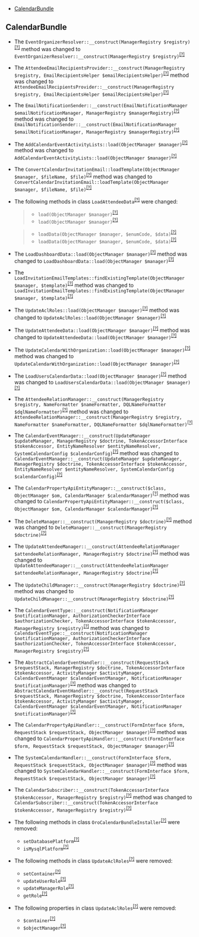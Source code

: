 - [CalendarBundle](#calendarbundle)

CalendarBundle
--------------
* The `EventOrganizerResolver::__construct(ManagerRegistry $registry)`<sup>[[?]](https://github.com/oroinc/OroCalendarBundle/tree/4.1.0/Resolver/EventOrganizerResolver.php#L19 "Oro\Bundle\CalendarBundle\Resolver\EventOrganizerResolver")</sup> method was changed to `EventOrganizerResolver::__construct(ManagerRegistry $registry)`<sup>[[?]](https://github.com/oroinc/OroCalendarBundle/tree/4.2.0/Resolver/EventOrganizerResolver.php#L19 "Oro\Bundle\CalendarBundle\Resolver\EventOrganizerResolver")</sup>
* The `AttendeeEmailRecipientsProvider::__construct(ManagerRegistry $registry, EmailRecipientsHelper $emailRecipientsHelper)`<sup>[[?]](https://github.com/oroinc/OroCalendarBundle/tree/4.1.0/Provider/AttendeeEmailRecipientsProvider.php#L23 "Oro\Bundle\CalendarBundle\Provider\AttendeeEmailRecipientsProvider")</sup> method was changed to `AttendeeEmailRecipientsProvider::__construct(ManagerRegistry $registry, EmailRecipientsHelper $emailRecipientsHelper)`<sup>[[?]](https://github.com/oroinc/OroCalendarBundle/tree/4.2.0/Provider/AttendeeEmailRecipientsProvider.php#L23 "Oro\Bundle\CalendarBundle\Provider\AttendeeEmailRecipientsProvider")</sup>
* The `EmailNotificationSender::__construct(EmailNotificationManager $emailNotificationManager, ManagerRegistry $managerRegistry)`<sup>[[?]](https://github.com/oroinc/OroCalendarBundle/tree/4.1.0/Model/Email/EmailNotificationSender.php#L70 "Oro\Bundle\CalendarBundle\Model\Email\EmailNotificationSender")</sup> method was changed to `EmailNotificationSender::__construct(EmailNotificationManager $emailNotificationManager, ManagerRegistry $managerRegistry)`<sup>[[?]](https://github.com/oroinc/OroCalendarBundle/tree/4.2.0/Model/Email/EmailNotificationSender.php#L70 "Oro\Bundle\CalendarBundle\Model\Email\EmailNotificationSender")</sup>
* The `AddCalendarEventActivityLists::load(ObjectManager $manager)`<sup>[[?]](https://github.com/oroinc/OroCalendarBundle/tree/4.1.0/Migrations/Data/ORM/AddCalendarEventActivityLists.php#L22 "Oro\Bundle\CalendarBundle\Migrations\Data\ORM\AddCalendarEventActivityLists")</sup> method was changed to `AddCalendarEventActivityLists::load(ObjectManager $manager)`<sup>[[?]](https://github.com/oroinc/OroCalendarBundle/tree/4.2.0/Migrations/Data/ORM/AddCalendarEventActivityLists.php#L22 "Oro\Bundle\CalendarBundle\Migrations\Data\ORM\AddCalendarEventActivityLists")</sup>
* The `ConvertCalendarInvitationEmail::loadTemplate(ObjectManager $manager, $fileName, $file)`<sup>[[?]](https://github.com/oroinc/OroCalendarBundle/tree/4.1.0/Migrations/Data/ORM/ConvertCalendarInvitationEmail.php#L38 "Oro\Bundle\CalendarBundle\Migrations\Data\ORM\ConvertCalendarInvitationEmail")</sup> method was changed to `ConvertCalendarInvitationEmail::loadTemplate(ObjectManager $manager, $fileName, $file)`<sup>[[?]](https://github.com/oroinc/OroCalendarBundle/tree/4.2.0/Migrations/Data/ORM/ConvertCalendarInvitationEmail.php#L38 "Oro\Bundle\CalendarBundle\Migrations\Data\ORM\ConvertCalendarInvitationEmail")</sup>
* The following methods in class `LoadAttendeeData`<sup>[[?]](https://github.com/oroinc/OroCalendarBundle/tree/4.2.0/Migrations/Data/ORM/LoadAttendeeData.php#L60 "Oro\Bundle\CalendarBundle\Migrations\Data\ORM\LoadAttendeeData")</sup> were changed:
  > - `load(ObjectManager $manager)`<sup>[[?]](https://github.com/oroinc/OroCalendarBundle/tree/4.1.0/Migrations/Data/ORM/LoadAttendeeData.php#L60 "Oro\Bundle\CalendarBundle\Migrations\Data\ORM\LoadAttendeeData")</sup>
  > - `load(ObjectManager $manager)`<sup>[[?]](https://github.com/oroinc/OroCalendarBundle/tree/4.2.0/Migrations/Data/ORM/LoadAttendeeData.php#L60 "Oro\Bundle\CalendarBundle\Migrations\Data\ORM\LoadAttendeeData")</sup>

  > - `loadData(ObjectManager $manager, $enumCode, $data)`<sup>[[?]](https://github.com/oroinc/OroCalendarBundle/tree/4.1.0/Migrations/Data/ORM/LoadAttendeeData.php#L71 "Oro\Bundle\CalendarBundle\Migrations\Data\ORM\LoadAttendeeData")</sup>
  > - `loadData(ObjectManager $manager, $enumCode, $data)`<sup>[[?]](https://github.com/oroinc/OroCalendarBundle/tree/4.2.0/Migrations/Data/ORM/LoadAttendeeData.php#L71 "Oro\Bundle\CalendarBundle\Migrations\Data\ORM\LoadAttendeeData")</sup>

* The `LoadDashboardData::load(ObjectManager $manager)`<sup>[[?]](https://github.com/oroinc/OroCalendarBundle/tree/4.1.0/Migrations/Data/ORM/LoadDashboardData.php#L22 "Oro\Bundle\CalendarBundle\Migrations\Data\ORM\LoadDashboardData")</sup> method was changed to `LoadDashboardData::load(ObjectManager $manager)`<sup>[[?]](https://github.com/oroinc/OroCalendarBundle/tree/4.2.0/Migrations/Data/ORM/LoadDashboardData.php#L22 "Oro\Bundle\CalendarBundle\Migrations\Data\ORM\LoadDashboardData")</sup>
* The `LoadInvitationEmailTemplates::findExistingTemplate(ObjectManager $manager, $template)`<sup>[[?]](https://github.com/oroinc/OroCalendarBundle/tree/4.1.0/Migrations/Data/ORM/LoadInvitationEmailTemplates.php#L14 "Oro\Bundle\CalendarBundle\Migrations\Data\ORM\LoadInvitationEmailTemplates")</sup> method was changed to `LoadInvitationEmailTemplates::findExistingTemplate(ObjectManager $manager, $template)`<sup>[[?]](https://github.com/oroinc/OroCalendarBundle/tree/4.2.0/Migrations/Data/ORM/LoadInvitationEmailTemplates.php#L14 "Oro\Bundle\CalendarBundle\Migrations\Data\ORM\LoadInvitationEmailTemplates")</sup>
* The `UpdateAclRoles::load(ObjectManager $manager)`<sup>[[?]](https://github.com/oroinc/OroCalendarBundle/tree/4.1.0/Migrations/Data/ORM/UpdateAclRoles.php#L47 "Oro\Bundle\CalendarBundle\Migrations\Data\ORM\UpdateAclRoles")</sup> method was changed to `UpdateAclRoles::load(ObjectManager $manager)`<sup>[[?]](https://github.com/oroinc/OroCalendarBundle/tree/4.2.0/Migrations/Data/ORM/UpdateAclRoles.php#L28 "Oro\Bundle\CalendarBundle\Migrations\Data\ORM\UpdateAclRoles")</sup>
* The `UpdateAttendeeData::load(ObjectManager $manager)`<sup>[[?]](https://github.com/oroinc/OroCalendarBundle/tree/4.1.0/Migrations/Data/ORM/UpdateAttendeeData.php#L23 "Oro\Bundle\CalendarBundle\Migrations\Data\ORM\UpdateAttendeeData")</sup> method was changed to `UpdateAttendeeData::load(ObjectManager $manager)`<sup>[[?]](https://github.com/oroinc/OroCalendarBundle/tree/4.2.0/Migrations/Data/ORM/UpdateAttendeeData.php#L23 "Oro\Bundle\CalendarBundle\Migrations\Data\ORM\UpdateAttendeeData")</sup>
* The `UpdateCalendarWithOrganization::load(ObjectManager $manager)`<sup>[[?]](https://github.com/oroinc/OroCalendarBundle/tree/4.1.0/Migrations/Data/ORM/UpdateCalendarWithOrganization.php#L26 "Oro\Bundle\CalendarBundle\Migrations\Data\ORM\UpdateCalendarWithOrganization")</sup> method was changed to `UpdateCalendarWithOrganization::load(ObjectManager $manager)`<sup>[[?]](https://github.com/oroinc/OroCalendarBundle/tree/4.2.0/Migrations/Data/ORM/UpdateCalendarWithOrganization.php#L26 "Oro\Bundle\CalendarBundle\Migrations\Data\ORM\UpdateCalendarWithOrganization")</sup>
* The `LoadUsersCalendarData::load(ObjectManager $manager)`<sup>[[?]](https://github.com/oroinc/OroCalendarBundle/tree/4.1.0/Migrations/Data/B2C/ORM/LoadUsersCalendarData.php#L74 "Oro\Bundle\CalendarBundle\Migrations\Data\B2C\ORM\LoadUsersCalendarData")</sup> method was changed to `LoadUsersCalendarData::load(ObjectManager $manager)`<sup>[[?]](https://github.com/oroinc/OroCalendarBundle/tree/4.2.0/Migrations/Data/B2C/ORM/LoadUsersCalendarData.php#L74 "Oro\Bundle\CalendarBundle\Migrations\Data\B2C\ORM\LoadUsersCalendarData")</sup>
* The `AttendeeRelationManager::__construct(ManagerRegistry $registry, NameFormatter $nameFormatter, DQLNameFormatter $dqlNameFormatter)`<sup>[[?]](https://github.com/oroinc/OroCalendarBundle/tree/4.1.0/Manager/AttendeeRelationManager.php#L30 "Oro\Bundle\CalendarBundle\Manager\AttendeeRelationManager")</sup> method was changed to `AttendeeRelationManager::__construct(ManagerRegistry $registry, NameFormatter $nameFormatter, DQLNameFormatter $dqlNameFormatter)`<sup>[[?]](https://github.com/oroinc/OroCalendarBundle/tree/4.2.0/Manager/AttendeeRelationManager.php#L30 "Oro\Bundle\CalendarBundle\Manager\AttendeeRelationManager")</sup>
* The `CalendarEventManager::__construct(UpdateManager $updateManager, ManagerRegistry $doctrine, TokenAccessorInterface $tokenAccessor, EntityNameResolver $entityNameResolver, SystemCalendarConfig $calendarConfig)`<sup>[[?]](https://github.com/oroinc/OroCalendarBundle/tree/4.1.0/Manager/CalendarEventManager.php#L49 "Oro\Bundle\CalendarBundle\Manager\CalendarEventManager")</sup> method was changed to `CalendarEventManager::__construct(UpdateManager $updateManager, ManagerRegistry $doctrine, TokenAccessorInterface $tokenAccessor, EntityNameResolver $entityNameResolver, SystemCalendarConfig $calendarConfig)`<sup>[[?]](https://github.com/oroinc/OroCalendarBundle/tree/4.2.0/Manager/CalendarEventManager.php#L49 "Oro\Bundle\CalendarBundle\Manager\CalendarEventManager")</sup>
* The `CalendarPropertyApiEntityManager::__construct($class, ObjectManager $om, CalendarManager $calendarManager)`<sup>[[?]](https://github.com/oroinc/OroCalendarBundle/tree/4.1.0/Manager/CalendarPropertyApiEntityManager.php#L18 "Oro\Bundle\CalendarBundle\Manager\CalendarPropertyApiEntityManager")</sup> method was changed to `CalendarPropertyApiEntityManager::__construct($class, ObjectManager $om, CalendarManager $calendarManager)`<sup>[[?]](https://github.com/oroinc/OroCalendarBundle/tree/4.2.0/Manager/CalendarPropertyApiEntityManager.php#L18 "Oro\Bundle\CalendarBundle\Manager\CalendarPropertyApiEntityManager")</sup>
* The `DeleteManager::__construct(ManagerRegistry $doctrine)`<sup>[[?]](https://github.com/oroinc/OroCalendarBundle/tree/4.1.0/Manager/CalendarEvent/DeleteManager.php#L24 "Oro\Bundle\CalendarBundle\Manager\CalendarEvent\DeleteManager")</sup> method was changed to `DeleteManager::__construct(ManagerRegistry $doctrine)`<sup>[[?]](https://github.com/oroinc/OroCalendarBundle/tree/4.2.0/Manager/CalendarEvent/DeleteManager.php#L24 "Oro\Bundle\CalendarBundle\Manager\CalendarEvent\DeleteManager")</sup>
* The `UpdateAttendeeManager::__construct(AttendeeRelationManager $attendeeRelationManager, ManagerRegistry $doctrine)`<sup>[[?]](https://github.com/oroinc/OroCalendarBundle/tree/4.1.0/Manager/CalendarEvent/UpdateAttendeeManager.php#L37 "Oro\Bundle\CalendarBundle\Manager\CalendarEvent\UpdateAttendeeManager")</sup> method was changed to `UpdateAttendeeManager::__construct(AttendeeRelationManager $attendeeRelationManager, ManagerRegistry $doctrine)`<sup>[[?]](https://github.com/oroinc/OroCalendarBundle/tree/4.2.0/Manager/CalendarEvent/UpdateAttendeeManager.php#L37 "Oro\Bundle\CalendarBundle\Manager\CalendarEvent\UpdateAttendeeManager")</sup>
* The `UpdateChildManager::__construct(ManagerRegistry $doctrine)`<sup>[[?]](https://github.com/oroinc/OroCalendarBundle/tree/4.1.0/Manager/CalendarEvent/UpdateChildManager.php#L30 "Oro\Bundle\CalendarBundle\Manager\CalendarEvent\UpdateChildManager")</sup> method was changed to `UpdateChildManager::__construct(ManagerRegistry $doctrine)`<sup>[[?]](https://github.com/oroinc/OroCalendarBundle/tree/4.2.0/Manager/CalendarEvent/UpdateChildManager.php#L30 "Oro\Bundle\CalendarBundle\Manager\CalendarEvent\UpdateChildManager")</sup>
* The `CalendarEventType::__construct(NotificationManager $notificationManager, AuthorizationCheckerInterface $authorizationChecker, TokenAccessorInterface $tokenAccessor, ManagerRegistry $registry)`<sup>[[?]](https://github.com/oroinc/OroCalendarBundle/tree/4.1.0/Form/Type/CalendarEventType.php#L51 "Oro\Bundle\CalendarBundle\Form\Type\CalendarEventType")</sup> method was changed to `CalendarEventType::__construct(NotificationManager $notificationManager, AuthorizationCheckerInterface $authorizationChecker, TokenAccessorInterface $tokenAccessor, ManagerRegistry $registry)`<sup>[[?]](https://github.com/oroinc/OroCalendarBundle/tree/4.2.0/Form/Type/CalendarEventType.php#L51 "Oro\Bundle\CalendarBundle\Form\Type\CalendarEventType")</sup>
* The `AbstractCalendarEventHandler::__construct(RequestStack $requestStack, ManagerRegistry $doctrine, TokenAccessorInterface $tokenAccessor, ActivityManager $activityManager, CalendarEventManager $calendarEventManager, NotificationManager $notificationManager)`<sup>[[?]](https://github.com/oroinc/OroCalendarBundle/tree/4.1.0/Form/Handler/AbstractCalendarEventHandler.php#L44 "Oro\Bundle\CalendarBundle\Form\Handler\AbstractCalendarEventHandler")</sup> method was changed to `AbstractCalendarEventHandler::__construct(RequestStack $requestStack, ManagerRegistry $doctrine, TokenAccessorInterface $tokenAccessor, ActivityManager $activityManager, CalendarEventManager $calendarEventManager, NotificationManager $notificationManager)`<sup>[[?]](https://github.com/oroinc/OroCalendarBundle/tree/4.2.0/Form/Handler/AbstractCalendarEventHandler.php#L44 "Oro\Bundle\CalendarBundle\Form\Handler\AbstractCalendarEventHandler")</sup>
* The `CalendarPropertyApiHandler::__construct(FormInterface $form, RequestStack $requestStack, ObjectManager $manager)`<sup>[[?]](https://github.com/oroinc/OroCalendarBundle/tree/4.1.0/Form/Handler/CalendarPropertyApiHandler.php#L35 "Oro\Bundle\CalendarBundle\Form\Handler\CalendarPropertyApiHandler")</sup> method was changed to `CalendarPropertyApiHandler::__construct(FormInterface $form, RequestStack $requestStack, ObjectManager $manager)`<sup>[[?]](https://github.com/oroinc/OroCalendarBundle/tree/4.2.0/Form/Handler/CalendarPropertyApiHandler.php#L35 "Oro\Bundle\CalendarBundle\Form\Handler\CalendarPropertyApiHandler")</sup>
* The `SystemCalendarHandler::__construct(FormInterface $form, RequestStack $requestStack, ObjectManager $manager)`<sup>[[?]](https://github.com/oroinc/OroCalendarBundle/tree/4.1.0/Form/Handler/SystemCalendarHandler.php#L29 "Oro\Bundle\CalendarBundle\Form\Handler\SystemCalendarHandler")</sup> method was changed to `SystemCalendarHandler::__construct(FormInterface $form, RequestStack $requestStack, ObjectManager $manager)`<sup>[[?]](https://github.com/oroinc/OroCalendarBundle/tree/4.2.0/Form/Handler/SystemCalendarHandler.php#L29 "Oro\Bundle\CalendarBundle\Form\Handler\SystemCalendarHandler")</sup>
* The `CalendarSubscriber::__construct(TokenAccessorInterface $tokenAccessor, ManagerRegistry $registry)`<sup>[[?]](https://github.com/oroinc/OroCalendarBundle/tree/4.1.0/Form/EventListener/CalendarSubscriber.php#L25 "Oro\Bundle\CalendarBundle\Form\EventListener\CalendarSubscriber")</sup> method was changed to `CalendarSubscriber::__construct(TokenAccessorInterface $tokenAccessor, ManagerRegistry $registry)`<sup>[[?]](https://github.com/oroinc/OroCalendarBundle/tree/4.2.0/Form/EventListener/CalendarSubscriber.php#L25 "Oro\Bundle\CalendarBundle\Form\EventListener\CalendarSubscriber")</sup>
* The following methods in class `OroCalendarBundleInstaller`<sup>[[?]](https://github.com/oroinc/OroCalendarBundle/tree/4.1.0/Migrations/Schema/OroCalendarBundleInstaller.php#L48 "Oro\Bundle\CalendarBundle\Migrations\Schema\OroCalendarBundleInstaller")</sup> were removed:
   - `setDatabasePlatform`<sup>[[?]](https://github.com/oroinc/OroCalendarBundle/tree/4.1.0/Migrations/Schema/OroCalendarBundleInstaller.php#L48 "Oro\Bundle\CalendarBundle\Migrations\Schema\OroCalendarBundleInstaller::setDatabasePlatform")</sup>
   - `isMysqlPlatform`<sup>[[?]](https://github.com/oroinc/OroCalendarBundle/tree/4.1.0/Migrations/Schema/OroCalendarBundleInstaller.php#L56 "Oro\Bundle\CalendarBundle\Migrations\Schema\OroCalendarBundleInstaller::isMysqlPlatform")</sup>
* The following methods in class `UpdateAclRoles`<sup>[[?]](https://github.com/oroinc/OroCalendarBundle/tree/4.1.0/Migrations/Data/ORM/UpdateAclRoles.php#L37 "Oro\Bundle\CalendarBundle\Migrations\Data\ORM\UpdateAclRoles")</sup> were removed:
   - `setContainer`<sup>[[?]](https://github.com/oroinc/OroCalendarBundle/tree/4.1.0/Migrations/Data/ORM/UpdateAclRoles.php#L37 "Oro\Bundle\CalendarBundle\Migrations\Data\ORM\UpdateAclRoles::setContainer")</sup>
   - `updateUserRole`<sup>[[?]](https://github.com/oroinc/OroCalendarBundle/tree/4.1.0/Migrations/Data/ORM/UpdateAclRoles.php#L61 "Oro\Bundle\CalendarBundle\Migrations\Data\ORM\UpdateAclRoles::updateUserRole")</sup>
   - `updateManagerRole`<sup>[[?]](https://github.com/oroinc/OroCalendarBundle/tree/4.1.0/Migrations/Data/ORM/UpdateAclRoles.php#L90 "Oro\Bundle\CalendarBundle\Migrations\Data\ORM\UpdateAclRoles::updateManagerRole")</sup>
   - `getRole`<sup>[[?]](https://github.com/oroinc/OroCalendarBundle/tree/4.1.0/Migrations/Data/ORM/UpdateAclRoles.php#L123 "Oro\Bundle\CalendarBundle\Migrations\Data\ORM\UpdateAclRoles::getRole")</sup>
* The following properties in class `UpdateAclRoles`<sup>[[?]](https://github.com/oroinc/OroCalendarBundle/tree/4.1.0/Migrations/Data/ORM/UpdateAclRoles.php#L19 "Oro\Bundle\CalendarBundle\Migrations\Data\ORM\UpdateAclRoles")</sup> were removed:
   - `$container`<sup>[[?]](https://github.com/oroinc/OroCalendarBundle/tree/4.1.0/Migrations/Data/ORM/UpdateAclRoles.php#L19 "Oro\Bundle\CalendarBundle\Migrations\Data\ORM\UpdateAclRoles::$container")</sup>
   - `$objectManager`<sup>[[?]](https://github.com/oroinc/OroCalendarBundle/tree/4.1.0/Migrations/Data/ORM/UpdateAclRoles.php#L24 "Oro\Bundle\CalendarBundle\Migrations\Data\ORM\UpdateAclRoles::$objectManager")</sup>

